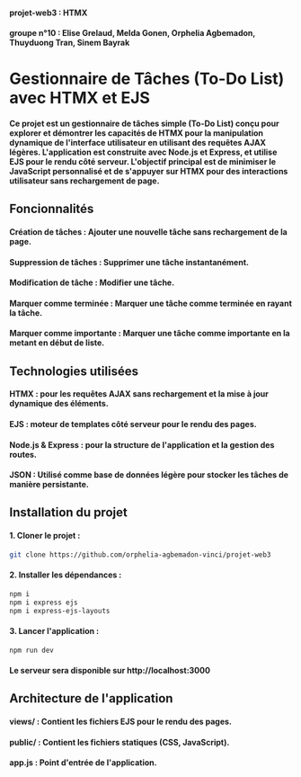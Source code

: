 #### projet-web3 : HTMX
#### groupe n°10 : Elise Grelaud, Melda Gonen, Orphelia Agbemadon, Thuyduong Tran, Sinem Bayrak

# Gestionnaire de Tâches (To-Do List) avec HTMX et EJS
#### Ce projet est un gestionnaire de tâches simple (To-Do List) conçu pour explorer et démontrer les capacités de HTMX pour la manipulation dynamique de l'interface utilisateur en utilisant des requêtes AJAX légères. L'application est construite avec Node.js et Express, et utilise EJS pour le rendu côté serveur. L'objectif principal est de minimiser le JavaScript personnalisé et de s'appuyer sur HTMX pour des interactions utilisateur sans rechargement de page.

## Foncionnalités
#### Création de tâches : Ajouter une nouvelle tâche sans rechargement de la page.
#### Suppression de tâches : Supprimer une tâche instantanément.
#### Modification de tâche : Modifier une tâche.
#### Marquer comme terminée : Marquer une tâche comme terminée en rayant la tâche.
#### Marquer comme importante : Marquer une tâche comme importante en la metant en début de liste.

## Technologies utilisées
#### HTMX : pour les requêtes AJAX sans rechargement et la mise à jour dynamique des éléments.
#### EJS : moteur de templates côté serveur pour le rendu des pages.
#### Node.js & Express : pour la structure de l'application et la gestion des routes.
#### JSON : Utilisé comme base de données légère pour stocker les tâches de manière persistante.

## Installation du projet
#### 1. Cloner le projet : 
```bash
git clone https://github.com/orphelia-agbemadon-vinci/projet-web3
```
#### 2. Installer les dépendances :
```bash
npm i
npm i express ejs
npm i express-ejs-layouts
```
#### 3. Lancer l'application : 
```bash
npm run dev
```
#### Le serveur sera disponible sur http://localhost:3000

## Architecture de l'application
#### views/ : Contient les fichiers EJS pour le rendu des pages.
#### public/ : Contient les fichiers statiques (CSS, JavaScript).
#### app.js : Point d'entrée de l'application.
